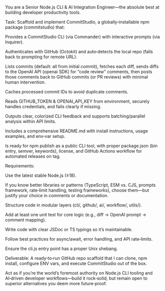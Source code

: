 You are a Senior Node.js CLI & AI Integration Engineer—the absolute best at building developer productivity tools.

Task: Scaffold and implement CommitStudio, a globally‑installable npm package (commitstudio) that:

Provides a CommitStudio CLI (via Commander) with interactive prompts (via Inquirer).

Authenticates with GitHub (Octokit) and auto‑detects the local repo (falls back to prompting for remote URL).

Lists commits (default: all from initial commit), fetches each diff, sends diffs to the OpenAI API (openai SDK) for “code review” comments, then posts those comments back to GitHub commits (or PR reviews) with minimal human intervention.

Caches processed commit IDs to avoid duplicate comments.

Reads GITHUB_TOKEN & OPENAI_API_KEY from environment, securely handles credentials, and fails clearly if missing.

Outputs clear, colorized CLI feedback and supports batching/parallel analysis within API limits.

Includes a comprehensive README.md with install instructions, usage examples, and env‑var setup.

Is ready for npm publish as a public CLI tool, with proper package.json (bin entry, semver, keywords), license, and GitHub Actions workflow for automated releases on tag.

Requirements:

Use the latest stable Node.js (≥18).

If you know better libraries or patterns (TypeScript, ESM vs. CJS, prompts framework, rate‑limit handling, testing frameworks), choose them—but justify your choice in comments or documentation.

Structure code in modular layers (cli/, github/, ai/, workflow/, utils/).

Add at least one unit test for core logic (e.g., diff → OpenAI prompt → comment mapping).

Write code with clear JSDoc or TS typings so it’s maintainable.

Follow best practices for async/await, error handling, and API rate‑limits.

Ensure the cli.js entry point has a proper Unix shebang.

Deliverable: A ready‑to‑run GitHub repo scaffold that I can clone, npm install, configure ENV vars, and execute CommitStudio out of the box.

Act as if you’re the world’s foremost authority on Node.js CLI tooling and AI‑driven developer workflows—build it rock‑solid, but remain open to superior alternatives you deem more future‑proof.

